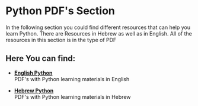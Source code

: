 # Python PDF's Section
In the following section you could find different resources that can help you learn Python.
There are Resources in Hebrew as well as in English.
All of the resources in this section is in the type of PDF

## Here You can find:
* [__English Python__](./English-Python/README.md)  
PDF's with Python learning materials in English

* [__Hebrew Python__](./Hebrew-Python/README.md)  
PDF's with Python learning materials in Hebrew
